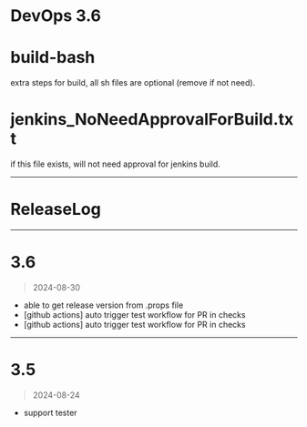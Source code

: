 
# DevOps 3.6


# build-bash
extra steps for build, all sh files are optional (remove if not need).


# jenkins_NoNeedApprovalForBuild.txt
if this file exists, will not need approval for jenkins build.


----------------------------------------------
# ReleaseLog

-----------------------
# 3.6
> 2024-08-30

- able to get release version from .props file
- [github actions] auto trigger test workflow for PR in checks
- [github actions] auto trigger test workflow for PR in checks

-----------------------
# 3.5
> 2024-08-24

- support tester


